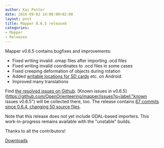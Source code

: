 ```yaml
---
author: Kai Pastor
date: 2016-09-02 14:00:00+02:00
layout: post
title: Mapper 0.6.5 released
categories:
- Mapper
- Releases
---
```


Mapper v0.6.5 contains bugfixes and improvements:

 - Fixed writing invalid .omap files after importing .ocd files
 - Fixed writing invalid coordinates to .ocd files in some cases
 - Fixed creeping deformation of objects during rotation
 - Added [writable locations for SD cards](http://www.openorienteering.org/mapper-manual/pages/android-storage.html) etc. on Android
 - Improved many translations

Find [the resolved issues on Github](https://github.com/OpenOrienteering/mapper/issues?q=milestone:v0.6.5+is:closed).
[Known issues in v0.6.5](https://github.com/OpenOrienteering/mapper/issues?q=label:"known issues v0.6.5") will be collected there, too. 
The release contains [67 commits since 0.6.4, changing 50 source files](https://github.com/OpenOrienteering/mapper/compare/v0.6.4...v0.6.5).

Note that this release does not yet include GDAL-based importers. This work-in-progress remains available with the "unstable" builds.

Thanks to all the contributors!

<a class="btn btn-primary" href="https://github.com/OpenOrienteering/mapper/releases/tag/v0.6.5">Downloads</a>
